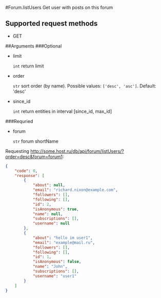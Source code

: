 #Forum.listUsers
Get user with posts on this forum

## Supported request methods 
* GET

##Arguments
###Optional
* limit

   ```int``` return limit
* order

   ```str``` sort order (by name). Possible values: ```['desc', 'asc']```. Default: 'desc'
* since_id

   ```int``` return entities in interval [since_id, max_id]


###Requried
* forum

   ```str``` forum shortName


Requesting http://some.host.ru/db/api/forum/listUsers/?order=desc&forum=forum1:
```json
{
    "code": 0,
    "response": [
        {
            "about": null,
            "email": "richard.nixon@example.com",
            "followers": [],
            "following": [],
            "id": 2,
            "isAnonymous": true,
            "name": null,
            "subscriptions": [],
            "username": null
        },
        {
            "about": "hello im user1",
            "email": "example@mail.ru",
            "followers": [],
            "following": [],
            "id": 1,
            "isAnonymous": false,
            "name": "John",
            "subscriptions": [],
            "username": "user1"
        }
    ]
}
```
